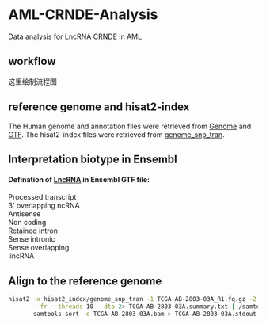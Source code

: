 # AML-CRNDE-Analysis
Data analysis for LncRNA CRNDE in AML

## workflow
这里绘制流程图

## reference genome and hisat2-index
The Human genome and annotation files were retrieved from [Genome](ftp://ftp.ensembl.org/pub/release-84/fasta/homo_sapiens/dna) and [GTF](ftp://ftp.ensembl.org/pub/release-84/gtf/homo_sapiens/Homo_sapiens.GRCh38.84.gtf.gz).
The hisat2-index files were retrieved from [genome_snp_tran](https://cloud.biohpc.swmed.edu/index.php/s/grch38_snp_tran/download).

## Interpretation biotype in Ensembl
#### Defination of [LncRNA](https://m.ensembl.org/info/genome/genebuild/biotypes.html) in Ensembl GTF file:
Processed transcript  
3' overlapping ncRNA  
Antisense  
Non coding  
Retained intron  
Sense intronic  
Sense overlapping  
lincRNA  

## Align to the reference genome
```bash
hisat2 -x hisat2_index/genome_snp_tran -1 TCGA-AB-2803-03A_R1.fq.gz -2 TCGA-AB-2803-03A_R2.fq.gz \
       --fr --threads 10 --dta 2> TCGA-AB-2803-03A.summary.txt | /samtools view -F 4 - -b | \
       samtools sort -o TCGA-AB-2803-03A.bam > TCGA-AB-2803-03A.stdout.log 2> TCGA-AB-2803-03A.stderr.log
```

